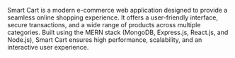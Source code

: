 Smart Cart is a modern e-commerce web application designed to provide a seamless online shopping experience. It offers a user-friendly interface, secure transactions, and a wide range of products across multiple categories. Built using the MERN stack (MongoDB, Express.js, React.js, and Node.js), Smart Cart ensures high performance, scalability, and an interactive user experience.
